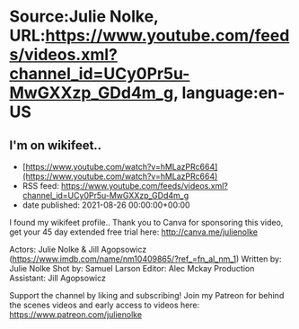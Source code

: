 # Source:Julie Nolke, URL:https://www.youtube.com/feeds/videos.xml?channel_id=UCy0Pr5u-MwGXXzp_GDd4m_g, language:en-US

## I'm on wikifeet..
 - [https://www.youtube.com/watch?v=hMLazPRc664](https://www.youtube.com/watch?v=hMLazPRc664)
 - RSS feed: https://www.youtube.com/feeds/videos.xml?channel_id=UCy0Pr5u-MwGXXzp_GDd4m_g
 - date published: 2021-08-26 00:00:00+00:00

I found my wikifeet profile.. Thank you to Canva for sponsoring this video, get your 45 day extended free trial here: http://canva.me/julienolke

Actors: Julie Nolke & Jill Agopsowicz (https://www.imdb.com/name/nm10409865/?ref_=fn_al_nm_1)
Written by: Julie Nolke
Shot by: Samuel Larson
Editor: Alec Mckay
Production Assistant: Jill Agopsowicz

Support the channel by liking and subscribing! 
Join my Patreon for behind the scenes videos and early access to videos here: https://www.patreon.com/julienolke

